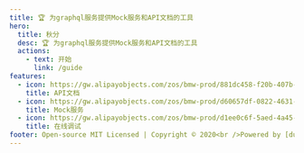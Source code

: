```yaml
---
title: 🏆 为graphql服务提供Mock服务和API文档的工具
hero:
  title: 秋分
  desc: 🏆 为graphql服务提供Mock服务和API文档的工具
  actions:
    - text: 开始
      link: /guide
features:
  - icon: https://gw.alipayobjects.com/zos/bmw-prod/881dc458-f20b-407b-947a-95104b5ec82b/k79dm8ih_w144_h144.png
    title: API文档
  - icon: https://gw.alipayobjects.com/zos/bmw-prod/d60657df-0822-4631-9d7c-e7a869c2f21c/k79dmz3q_w126_h126.png
    title: Mock服务
  - icon: https://gw.alipayobjects.com/zos/bmw-prod/d1ee0c6f-5aed-4a45-a507-339a4bfe076c/k7bjsocq_w144_h144.png
    title: 在线调试
footer: Open-source MIT Licensed | Copyright © 2020<br />Powered by [dumi](https://d.umijs.org)
---
```

